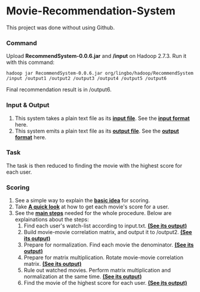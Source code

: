 # Movie-Recommendation-System

This project was done without using Github.
### Command
Upload **RecommendSystem-0.0.6.jar** and **/input** on Hadoop 2.7.3. Run it with this command:

    hadoop jar RecommendSystem-0.0.6.jar org/lingbo/hadoop/RecommendSystem /input /output1 /output2 /output3 /output4 /output5 /output6

Final recommendation result is in /output6.
### Input & Output
1. This system takes a plain text file as its [**input file**](../master/input/input.txt). See the [**input format**](../master/docs/Input.pdf) here.
2. This system emits a plain text file as its [**output file**](../master/output/output6/part-r-00000). See the [**output format**](../master/docs/Output.pdf) here.
### Task
The task is then reduced to finding the movie with the highest score for each user.
### Scoring
1. See a simple way to explain the [**basic idea**](../master/docs/Basic%20Idea.pdf) for scoring.
2. Take [**A quick look**](../master/docs/Scoring%20Schema.pdf) at how to get each movie's score for a user.
3. See the [**main steps**](../master/docs/Main%20Steps.pdf) needed for the whole procedure. Below are explainations about the steps:
    1)  Find each user's watch-list according to input.txt. [**(See its output)**](../master/output/output1/part-r-00000)
    2)  Build movie-movie correlation matrix, and output it to /output2. [**(See its output)**](../master/output/output2/part-r-00000)
    3)  Prepare for normalization. Find each movie the denominator. [**(See its output)**](../master/output/output3/part-r-00000)
    4)  Prepare for matrix multiplication. Rotate movie-movie correlation matrix. [**(See its output)**](../master/output/output4/part-r-00000)
    5)  Rule out watched movies. Perform matrix multiplication and normalization at the same time. [**(See its output)**](../master/output/output5/part-r-00000)
    6)  Find the movie of the highest score for each user. [**(See its output)**](../master/output/output6/part-r-00000)
